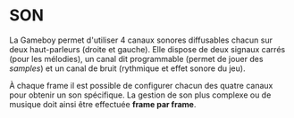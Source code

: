 # SON


La Gameboy permet d'utiliser 4 canaux sonores diffusables chacun sur
deux haut-parleurs (droite et gauche). Elle dispose de deux signaux
carrés (pour les mélodies), un canal dit programmable (permet de jouer
des *samples*) et un canal de bruit (rythmique et effet sonore du
jeu).

À chaque frame il est possible de configurer chacun des quatre canaux
pour obtenir un son spécifique. La gestion de son plus complexe ou de
musique doit ainsi être effectuée **frame par frame**. 
